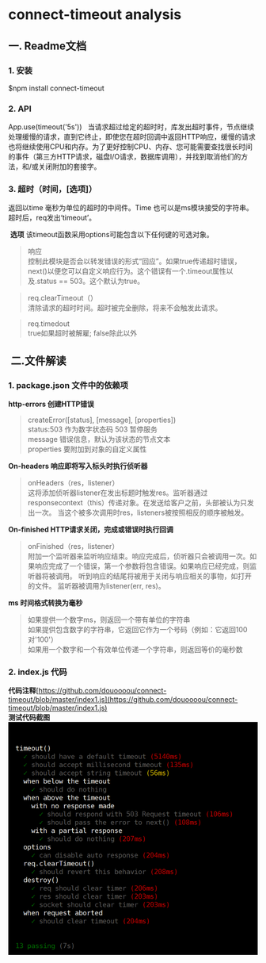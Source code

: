 # connect-timeout analysis
## 一. Readme文档    
### 1. 安装    
  $npm install connect-timeout
### 2. API  

   App.use(timeout('5s')) 
   当请求超过给定的超时时，库发出超时事件，节点继续处理缓慢的请求，直到它终止，即使您在超时回调中返回HTTP响应，缓慢的请求也将继续使用CPU和内存。为了更好控制CPU、内存、您可能需要查找很长时间的事件（第三方HTTP请求，磁盘I/O请求，数据库调用），并找到取消他们的方法，和/或关闭附加的套接字。 
   
### 3. 超时（时间，[选项]）    
  返回以time 毫秒为单位的超时的中间件。Time 也可以是ms模块接受的字符串。超时后，req发出‘timeout’。 
  
   **选项** 
   该timeout函数采用options可能包含以下任何键的可选对象。    
   >响应    
   > 控制此模块是否会以转发错误的形式“回应”。如果true传递超时错误，next()以便您可以自定义响应行为。这个错误有一个.timeout属性以及.status == 503。这个默认为true。  
   
   >req.clearTimeout（）  
   >清除请求的超时时间。超时被完全删除，将来不会触发此请求。  
     
   >req.timedout  
   >true如果超时被解雇; false除此以外
   
##  二.文件解读  
### 1. package.json 文件中的依赖项  

 **http-errors 创建HTTP错误**  
>createError([status], [message], [properties])    
>status:503 作为数字状态码 503 暂停服务  
>message 错误信息，默认为该状态的节点文本  
>properties 要附加到对象的自定义属性  

**On-headers 响应即将写入标头时执行侦听器**  
>onHeaders（res，listener）  
>这将添加侦听器listener在发出标题时触发res。监听器通过responsecontext（this）传递对象。在发送给客户之前，头部被认为只发出一次。
当这个被多次调用时res，listeners被按照相反的顺序被触发。  

**On-finished HTTP请求关闭，完成或错误时执行回调**  
>onFinished（res，listener）  
>附加一个监听器来监听响应结束。响应完成后，侦听器只会被调用一次。如果响应完成了一个错误，第一个参数将包含错误。如果响应已经完成，则监听器将被调用。
>听到响应的结尾将被用于关闭与响应相关的事物，如打开的文件。
>监听器被调用为listener(err, res)。  

**ms 时间格式转换为毫秒**  
>如果提供一个数字ms，则返回一个带有单位的字符串  
>如果提供包含数字的字符串，它返回它作为一个号码（例如：它返回100对'100'）  
>如果用一个数字和一个有效单位传递一个字符串，则返回等价的毫秒数  
 
### 2. index.js 代码
**代码注释**[https://github.com/douoooou/connect-timeout/blob/master/index1.js](https://github.com/douoooou/connect-timeout/blob/master/index1.js)  
**测试代码截图**![无法显示](../image/图片1.png)  
